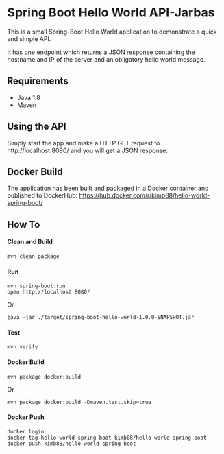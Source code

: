 # Spring Boot Hello World API-Jarbas

This is a small Spring-Boot Hello World application to demonstrate a quick and simple API.

It has one endpoint which returns a JSON response containing the hostname and IP of the server and an obligatory hello world message. 

## Requirements
 * Java 1.8
 * Maven
 
## Using the API
Simply start the app and make a HTTP GET request to http://localhost:8080/ and you will get a JSON response.

## Docker Build
The application has been built and packaged in a Docker container and published to DockerHub: https://hub.docker.com/r/kimb88/hello-world-spring-boot/

## How To

#### Clean and Build
```
mvn clean package
```

#### Run
```
mvn spring-boot:run
open http://localhost:8080/
```
Or
```
java -jar ./target/spring-boot-hello-world-1.0.0-SNAPSHOT.jar
```

#### Test
```
mvn verify
```

#### Docker Build
```
mvn package docker:build
```
Or

```
mvn package docker:build -Dmaven.test.skip=true
```

#### Docker Push
```
docker login
docker tag hello-world-spring-boot kimb88/hello-world-spring-boot
docker push kimb88/hello-world-spring-boot
```

